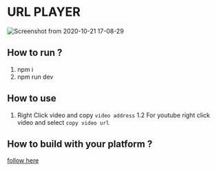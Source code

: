 # URL PLAYER

![Screenshot from 2020-10-21 17-08-29](https://user-images.githubusercontent.com/50949760/96698825-24624280-13c0-11eb-9d67-bac3eee90308.png)

## How to run ?
1. npm i
2. npm run dev

## How to use
1. Right Click video and copy `video address`
1.2 For youtube right click video and select `copy video url`

## How to build with your platform ?
[follow here](https://www.christianengvall.se/electron-packager-tutorial/)
